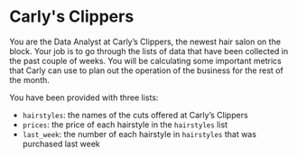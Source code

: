 # Carly's Clippers

You are the Data Analyst at Carly’s Clippers, the newest hair salon on the block. Your job is to go through the lists of data that have been collected in the past couple of weeks. You will be calculating some important metrics that Carly can use to plan out the operation of the business for the rest of the month.

You have been provided with three lists:

-   `hairstyles`: the names of the cuts offered at Carly’s Clippers
-   `prices`: the price of each hairstyle in the `hairstyles` list
-   `last_week`: the number of each hairstyle in `hairstyles` that was purchased last week
